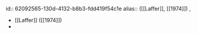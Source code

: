id:: 62092565-130d-4132-b8b3-fdd419f54c1e
alias:: ([[Laffer]], [[1974]]) ,

- [[Laffer]] ([[1974]])
-